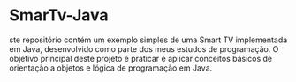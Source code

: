 # SmarTv-Java
ste repositório contém um exemplo simples de uma Smart TV implementada em Java, desenvolvido como parte dos meus estudos de programação. O objetivo principal deste projeto é praticar e aplicar conceitos básicos de orientação a objetos e lógica de programação em Java.
